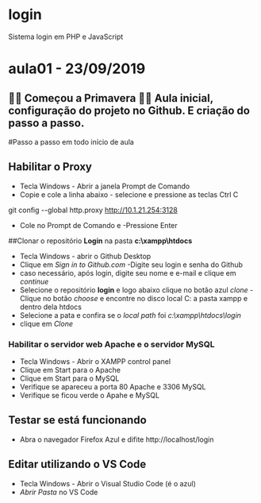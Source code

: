 # login
Sistema login em PHP e JavaScript


# aula01 - 23/09/2019
🌺🍀 Começou a Primavera 🌻🌷
Aula inicial, configuração do projeto no Github.
E criação do passo a passo.
---
#Passo a passo em todo início de aula

	
## Habilitar o Proxy
  - Tecla Windows - Abrir a janela Prompt de Comando
  - Copie e cole a linha abaixo - selecione e pressione as teclas Ctrl C

  git config --global http.proxy http://10.1.21.254:3128
   
   - Cole no Prompt de Comando e
  -Pressione Enter
  
##Clonar o repositório **Login** na pasta **c:\xampp\htdocs**
  - Tecla Windows - abrir o Github Desktop
  - Clique em *Sign in to Github.com*
  -Digite seu login e senha do Github
  - caso necessário, após login, digite seu nome e e-mail e clique em *continue*
  - Selecione o repositório **login** e logo abaixo clique no botão azul *clone*
  -Clique no botão *choose* e encontre no disco local C: a pasta xampp e dentro dela htdocs
  - Selecione a pata e confira se o *local path* foi *c:\xampp\htdocs\login*
  - clique em *Clone*
  
  
 ### Habilitar o servidor web **Apache** e o servidor **MySQL**
 
  - Tecla Windows - Abrir o XAMPP control panel
  - Clique em Start para o Apache
  - Clique em Start para o MySQL
  - Verifique se apareceu a porta 80 Apache e 3306 MySQL
  - Verifique se ficou verde o Apahe e MySQL
  
 ## Testar se está funcionando
  - Abra o navegador Firefox Azul e difite  http://localhost/login
  
 ## Editar utilizando o VS Code
  
  - Tecla Windows - Abrir o Visual Studio Code (é o azul)
  - *Abrir Pasta* no VS Code
  
 
    

